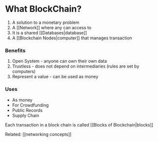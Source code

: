 # What BlockChain?
1. A solution to a monetary problem
2. A [[Network]] where any can access to
3. It is a shared [[Databases|database]] 
4.  A [[Blockchain Nodes|computer]] that manages transaction

### Benefits
1. Open System - anyone can own their own data
2. Trustless - does not depend on intermediaries (rules are set by computers)
3. Represent a value - can be used as money


### Uses
- As money
- For Crowdfunding
- Public Records
- Supply Chain

Each transaction in a block chain is called [[Blocks of Blockchain|blocks]]

Related: [[networking concepts]]


